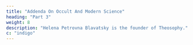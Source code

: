 ```yaml
---
title: "Addenda On Occult And Modern Science"
heading: "Part 3"
weight: 8
description: "Helena Petrovna Blavatsky is the founder of Theosophy."
c: "indigo"
---
```

